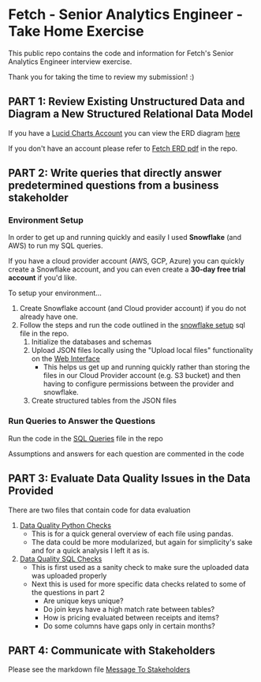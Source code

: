 # Fetch - Senior Analytics Engineer - Take Home Exercise
This public repo contains the code and information for Fetch's Senior Analytics Engineer interview exercise.

Thank you for taking the time to review my submission! :)

## PART 1: Review Existing Unstructured Data and Diagram a New Structured Relational Data Model
If you have a [Lucid Charts Account](https://www.lucidchart.com/) you can view the ERD diagram [here](https://lucid.app/lucidchart/eac1e424-dc01-49a0-8448-c81d8b272314/edit?viewport_loc=-452%2C-363%2C3473%2C1779%2C7csK~ME78NlJ&invitationId=inv_e3eb63c6-acf1-476f-9ae7-94612efaee18)

If you don't have an account please refer to [Fetch ERD pdf](https://github.com/murphmeister4000/fetch_senior_analytics_engineer/blob/main/fetch_erd_diagram.pdf) in the repo.

## PART 2: Write queries that directly answer predetermined questions from a business stakeholder
### Environment Setup
In order to get up and running quickly and easily I used **Snowflake** (and AWS) to run my SQL queries.

If you have a cloud provider account (AWS, GCP, Azure) you can quickly create a Snowflake account, and you can even create a **30-day free trial account** if you'd like.

To setup your environment...
1. Create Snowflake account (and Cloud provider account) if you do not already have one.
2. Follow the steps and run the code outlined in the [snowflake setup](https://github.com/murphmeister4000/fetch_senior_analytics_engineer/blob/main/snowflake_data_setup.sql) sql file in the repo.
    1. Initialize the databases and schemas
    2. Upload JSON files locally using the "Upload local files" functionality on the [Web Interface](https://docs.snowflake.com/en/user-guide/data-load-web-ui)
        * This helps us get up and running quickly rather than storing the files in our Cloud Provider account (e.g. S3 bucket) and then having to configure permissions between the provider and snowflake.
    3. Create structured tables from the JSON files

### Run Queries to Answer the Questions
Run the code in the [SQL Queries](https://github.com/murphmeister4000/fetch_senior_analytics_engineer/blob/main/sql_queries.sql) file in the repo

Assumptions and answers for each question are commented in the code

## PART 3: Evaluate Data Quality Issues in the Data Provided
There are two files that contain code for data evaluation
1. [Data Quality Python Checks](https://github.com/murphmeister4000/fetch_senior_analytics_engineer/blob/main/data_quality_python_checks.py)
    * This is for a quick general overview of each file using pandas.
    * The data could be more modularized, but again for simplicity's sake and for a quick analysis I left it as is.
2. [Data Quality SQL Checks](https://github.com/murphmeister4000/fetch_senior_analytics_engineer/blob/main/data_quality_sql_checks.sql)
    * This is first used as a sanity check to make sure the uploaded data was uploaded properly
    * Next this is used for more specific data checks related to some of the questions in part 2
        * Are unique keys unique?
        * Do join keys have a high match rate between tables?
        * How is pricing evaluated between receipts and items?
        * Do some columns have gaps only in certain months?

## PART 4: Communicate with Stakeholders
Please see the markdown file [Message To Stakeholders](https://github.com/murphmeister4000/fetch_senior_analytics_engineer/blob/main/message_to_stakeholders.md)

